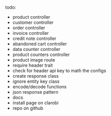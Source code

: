 todo: 
* product controller
* customer controller
* order controller
* invoice controller
* credit note controller
* abandoned cart controller
* data counter controller
* product counters controller
* product image route
* require header trait
* check for header api key to math the configs
* create response class
* ignore entity key class
* encode/decode functions
* json response pattern
* docs
* install page on clarobi
* repo on github
